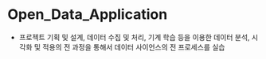 # Open_Data_Application

- 프로젝트 기획 및 설계, 데이터 수집 및 처리, 기계 학습 등을 이용한 데이터 분석, 시각화 및 적용의 전 과정을 통해서 데이터 사이언스의 전 프로세스를 실습
